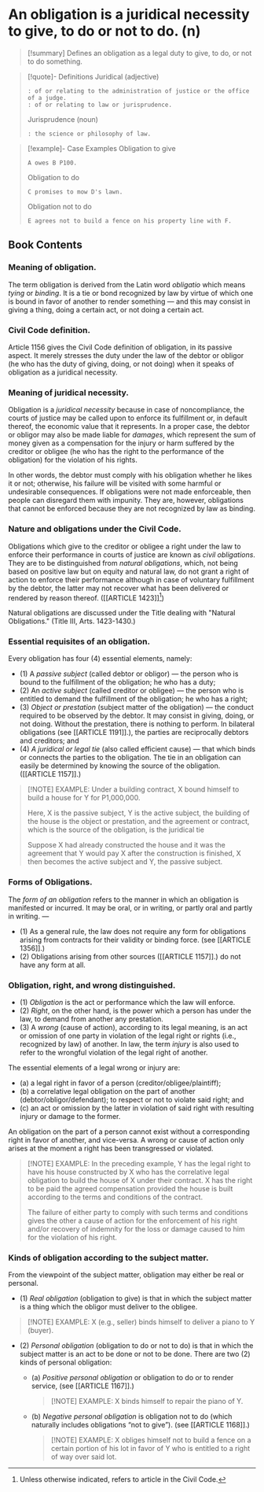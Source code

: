 # An obligation is a juridical necessity to give, to do or not to do. (n)

> [!summary] Defines an obligation as a legal duty to give, to do, or not to do something.

> [!quote]- Definitions
> Juridical (adjective)
> ```
> : of or relating to the administration of justice or the office of a judge.
> : of or relating to law or jurisprudence.
> ```
> Jurisprudence (noun)
> ```
> : the science or philosophy of law.
> ```

> [!example]-  Case Examples
> Obligation to give
> ```
> A owes B P100.
> ```
> Obligation to do
> ```
> C promises to mow D's lawn.
> ```
> Obligation not to do
> ```
> E agrees not to build a fence on his property line with F.
> ```

## Book Contents

### Meaning of obligation.
The term obligation is derived from the Latin word *obligatio* which means *tying* or *binding*.
It is a tie or bond recognized by law by virtue of which one is bound in favor of another to render something — and this may consist in giving a thing, doing a certain act, or not doing a certain act.

### Civil Code definition.
Article 1156 gives the Civil Code definition of obligation, in its passive aspect. It merely stresses the duty under the law of the debtor or obligor (he who has the duty of giving, doing, or not doing) when it speaks of obligation as a juridical necessity.

### Meaning of juridical necessity.
Obligation is a *juridical necessity* because in case of noncompliance, the courts of justice may be called upon to enforce its fulfillment or, in default thereof, the economic value that it represents. In a proper case, the debtor or obligor may also be made liable for *damages*, which represent the sum of money given as a compensation for the injury or harm suffered by the creditor or obligee (he who has the right to the performance of the obligation) for the violation of his rights.

In other words, the debtor must comply with his obligation whether he likes it or not; otherwise, his failure will be visited with some harmful or undesirable consequences. If obligations were not made enforceable, then people can disregard them with impunity. They are, however, obligations that cannot be enforced because they are not recognized by law as binding.

### Nature and obligations under the Civil Code.
Obligations which give to the creditor or obligee a right under the law to enforce their performance in courts of justice are known as *civil obligations*. They are to be distinguished from *natural obligations*, which, not being based on positive law but on equity and natural law, do not grant a right of action to enforce their performance although in case of voluntary fulfillment by the debtor, the latter may not recover what has been delivered or rendered by reason thereof. ([[ARTICLE 1423]][^1])

Natural obligations are discussed under the Title dealing with "Natural Obligations." (Title III, Arts. 1423-1430.)

### Essential requisites of an obligation.
Every obligation has four (4) essential elements, namely:

- (1) A *passive subject* (called debtor or obligor) — the person who is bound to the fulfillment of the obligation; he who has a duty;
- (2) An *active subject* (called creditor or obligee) — the person who is entitled to demand the fulfillment of the obligation; he who has a right;
- (3) *Object or prestation* (subject matter of the obligation) — the conduct required to be observed by the debtor. It may consist in giving, doing, or not doing. Without the prestation, there is nothing to perform. In bilateral obligations (see [[ARTICLE 1191]].), the parties are reciprocally debtors and creditors; and
- (4) *A juridical or legal tie* (also called efficient cause) — that which binds or connects the parties to the obligation. The tie in an obligation can easily be determined by knowing the source of the obligation. ([[ARTICLE 1157]].)

> [!NOTE] EXAMPLE:
> Under a building contract, X bound himself to build a house for Y for P1,000,000.
> 
> Here, X is the passive subject, Y is the active subject, the building of the house is the object or prestation, and the agreement or contract, which is the source of the obligation, is the juridical tie
> 
> Suppose X had already constructed the house and it was the agreement that Y would pay X after the construction is finished, X then becomes the active subject and Y, the passive subject.

### Forms of Obligations.
The *form of an obligation* refers to the manner in which an obligation is manifested or incurred. It may be oral, or in writing, or partly oral and partly in writing. —
- (1) As a general rule, the law does not require any form for obligations arising from contracts for their validity or binding force. (see [[ARTICLE 1356]].)
- (2) Obligations arising from other sources ([[ARTICLE 1157]].) do not have any form at all.

### Obligation, right, and wrong distinguished.
- (1) *Obligation* is the act or performance which the law will enforce.
- (2) *Right*, on the other hand, is the power which a person has under the law, to demand from another any prestation.
- (3) A *wrong* (cause of action), according to its legal meaning, is an act or omission of one party in violation of the legal right or rights (i.e., recognized by law) of another. In law, the term *injury* is also used to refer to the wrongful violation of the legal right of another.

The essential elements of a legal wrong or injury are:
- (a) a legal right in favor of a person (creditor/obligee/plaintiff);
- (b) a correlative legal obligation on the part of another (debtor/obligor/defendant); to respect or not to violate said right; and
- (c) an act or omission by the latter in violation of said right with resulting injury or damage to the former.

An obligation on the part of a person cannot exist without a corresponding right in favor of another, and vice-versa. A wrong or cause of action only arises at the moment a right has been transgressed or violated.

> [!NOTE] EXAMPLE:
> In the preceding example, Y has the legal right to have his house constructed by X who has the correlative legal obligation to build the house of X under their contract. X has the right to be paid the agreed compensation provided the house is built according to the terms and conditions of the contract.
> 
> The failure of either party to comply with such terms and conditions gives the other a cause of action for the enforcement of his right and/or recovery of indemnity for the loss or damage caused to him for the violation of his right.

### Kinds of obligation according to the subject matter.
From the viewpoint of the subject matter, obligation may either be real or personal.
- (1) *Real obligation* (obligation to give) is that in which the subject matter is a thing which the obligor must deliver to the obligee.

> [!NOTE] EXAMPLE:
> X (e.g., seller) binds himself to deliver a piano to Y (buyer).

- (2) *Personal obligation* (obligation to do or not to do) is that in which the subject matter is an act to be done or not to be done. There are two (2) kinds of personal obligation:
	- (a) *Positive personal obligation* or obligation to do or to render service, (see [[ARTICLE 1167]].) 

		> [!NOTE] EXAMPLE:
		> X binds himself to repair the piano of Y.

	- (b) *Negative personal obligation* is obligation not to do (which naturally includes obligations “not to give”). (see [[ARTICLE 1168]].)

		> [!NOTE] EXAMPLE:
		> X obliges himself not to build a fence on a certain portion of his lot in favor of Y who is entitled to a right of way over said lot.

[^1]: Unless otherwise indicated, refers to article in the Civil Code.